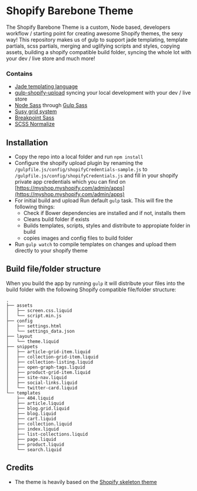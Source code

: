 # Shopify Barebone Theme

The Shopify Barebone Theme is a custom, Node based, developers workflow / starting point for creating awesome Shopify themes, the sexy way! This repository makes us of gulp to support jade templating, template partials, scss partials, merging and uglifying scripts and styles, copying assets, building a shopify compatible build folder, syncing the whole lot with your dev / live store and much more!

### Contains
* [Jade templating language](http://jade-lang.com/ "Jade - Templating engine")
* [gulp-shopify-upload](https://www.npmjs.com/package/gulp-shopify-upload "Gulp Shopify Upload") syncing your local development with your dev / live store
* [Node Sass](http://libsass.org/) through [Gulp Sass](https://www.npmjs.com/package/gulp-sass)
* [Susy grid system](http://susy.oddbird.net/)
* [Breakpoint Sass](http://breakpoint-sass.com/)
* [SCSS Normalize](https://github.com/appleboy/normalize.scss)

## Installation

* Copy the repo into a local folder and run `npm install`
* Configure the shopify upload plugin by renaming the `/gulpfile.js/config/shopifyCredentials-sample.js` to `/gulpfile.js/config/shopifyCredentials.js` and fill in your shopify private app credentials which you can find on [https://myshop.myshopify.com/admin/apps](https://myshop.myshopify.com/admin/apps)
* For initial build and upload Run default `gulp` task. This will fire the following things:
  * Check if Bower dependencies are installed and if not, installs them
  * Cleans build folder if exists
  * Builds templates, scripts, styles and distribute to appropiate folder in build
  * copies images and config files to build folder
* Run `gulp watch` to compile templates on changes and upload them directly to your shopify theme

## Build file/folder structure

When you build the app by running `gulp` it will distribute your files into the build folder with the following Shopify compatible file/folder structure:

```
.
├── assets
│   ├── screen.css.liquid
│   └── script.min.js
├── config
│   ├── settings.html
│   └── settings_data.json
├── layout
│   └── theme.liquid
├── snippets
│   ├── article-grid-item.liquid
│   ├── collection-grid-item.liquid
│   ├── collection-listing.liquid
│   ├── open-graph-tags.liquid
│   ├── product-grid-item.liquid
│   ├── site-nav.liquid
│   ├── social-links.liquid
│   └── twitter-card.liquid
└── templates
    ├── 404.liquid
    ├── article.liquid
    ├── blog.grid.liquid
    ├── blog.liquid
    ├── cart.liquid
    ├── collection.liquid
    ├── index.liquid
    ├── list-collections.liquid
    ├── page.liquid
    ├── product.liquid
    └── search.liquid
```

## Credits

* The theme is heavily based on the [Shopify skeleton theme](https://github.com/Shopify/skeleton-theme)
